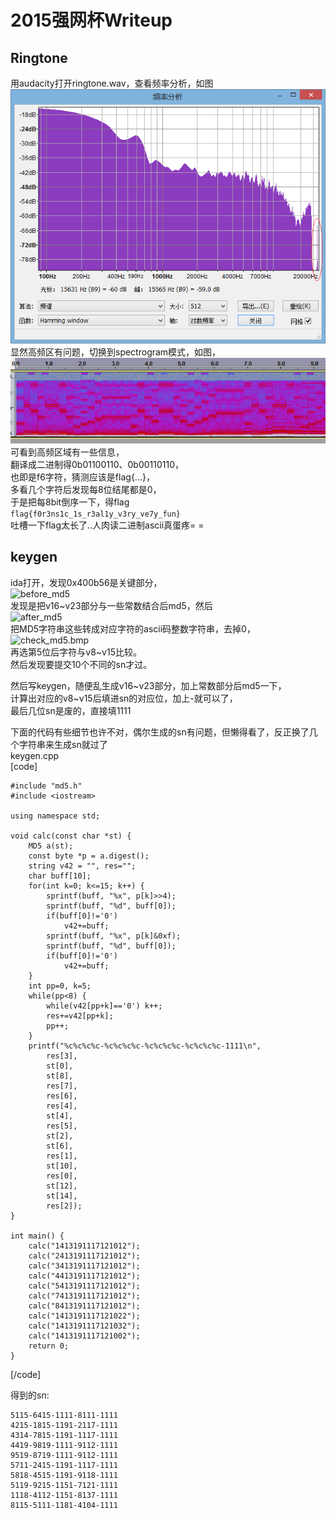 # 2015强网杯Writeup

## Ringtone
用audacity打开ringtone.wav，查看频率分析，如图   
![FFT](FFT.bmp)   
显然高频区有问题，切换到spectrogram模式，如图，   
![spectrogram](spectrogram.bmp)   
可看到高频区域有一些信息，   
翻译成二进制得0b01100110、0b00110110，   
也即是f6字符，猜测应该是flag{...}，   
多看几个字符后发现每8位结尾都是0，   
于是把每8bit倒序一下，得flag   
```flag{f0r3ns1c_1s_r3al1y_v3ry_ve7y_fun}```   
吐槽一下flag太长了..人肉读二进制ascii真蛋疼= =   

## keygen
ida打开，发现0x400b56是关键部分，   
![before_md5](before_md5.bmp)   
发现是把v16~v23部分与一些常数结合后md5，然后   
![after_md5](after_md5.bmp)     
把MD5字符串这些转成对应字符的ascii码整数字符串，去掉0，   
![check_md5.bmp](check_md5.bmp)   
再选第5位后字符与v8~v15比较。   
然后发现要提交10个不同的sn才过。   
   
然后写keygen，随便乱生成v16~v23部分，加上常数部分后md5一下，   
计算出对应的v8~v15后填进sn的对应位，加上-就可以了，   
最后几位sn是废的，直接填1111   

下面的代码有些细节也许不对，偶尔生成的sn有问题，但懒得看了，反正换了几个字符串来生成sn就过了   
keygen.cpp   
[code]   

	#include "md5.h"
	#include <iostream>

	using namespace std;

	void calc(const char *st) {
		MD5 a(st);
		const byte *p = a.digest();
		string v42 = "", res="";
		char buff[10];
		for(int k=0; k<=15; k++) {
			sprintf(buff, "%x", p[k]>>4);
			sprintf(buff, "%d", buff[0]);
			if(buff[0]!='0')
				v42+=buff;
			sprintf(buff, "%x", p[k]&0xf);
			sprintf(buff, "%d", buff[0]);
			if(buff[0]!='0')
				v42+=buff;
		}
		int pp=0, k=5;
		while(pp<8) {
			while(v42[pp+k]=='0') k++;
			res+=v42[pp+k];
			pp++;
		}
		printf("%c%c%c%c-%c%c%c%c-%c%c%c%c-%c%c%c%c-1111\n",
			res[3],
			st[0],
			st[8],
			res[7],
			res[6],
			res[4],
			st[4],
			res[5],
			st[2],
			st[6],
			res[1],
			st[10],
			res[0],
			st[12],
			st[14],
			res[2]);
	}

	int main() {
		calc("1413191117121012");
		calc("2413191117121012");
		calc("3413191117121012");
		calc("4413191117121012");
		calc("5413191117121012");
		calc("7413191117121012");
		calc("8413191117121012");
		calc("1413191117121022");
		calc("1413191117121032");
		calc("1413191117121002");
		return 0;
	}

[/code]   

得到的sn:
```
5115-6415-1111-8111-1111
4215-1815-1191-2117-1111
4314-7815-1191-1117-1111
4419-9819-1111-9112-1111
9519-8719-1111-9112-1111
5711-2415-1191-1117-1111
5818-4515-1191-9118-1111
5119-9215-1151-7121-1111
1118-4112-1151-8137-1111
8115-5111-1181-4104-1111
```